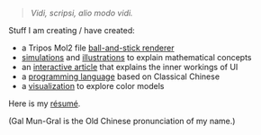 > *Vidi, scripsi, alio modo vidi.*

Stuff I am creating / have created:
- a Tripos Mol2 file [ball-and-stick renderer](https://galmungral.github.io/mol-renderer)
- [simulations](https://galmungral.github.io/fdm-viz/) and [illustrations](https://galmungral.github.io/qft-viz/) to explain mathematical concepts
- an [interactive article](https://galmungral.github.io/SIGUI/) that explains the inner workings of UI
- a [programming language](https://galmungral.github.io/hanbun-lang/) based on Classical Chinese
- a [visualization](https://galmungral.github.io/individual-study/) to explore color models

Here is my [résumé](https://raw.githubusercontent.com/GalMunGral/galmungral/main/RESUME). 

(Gal Mun-Gral is the Old Chinese pronunciation of my name.)
